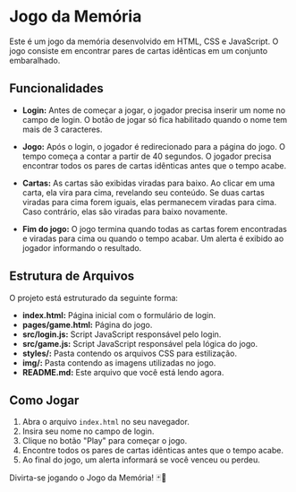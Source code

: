 # Jogo da Memória

Este é um jogo da memória desenvolvido em HTML, CSS e JavaScript. O jogo consiste em encontrar pares de cartas idênticas em um conjunto embaralhado.

## Funcionalidades

- **Login:** Antes de começar a jogar, o jogador precisa inserir um nome no campo de login. O botão de jogar só fica habilitado quando o nome tem mais de 3 caracteres.

- **Jogo:** Após o login, o jogador é redirecionado para a página do jogo. O tempo começa a contar a partir de 40 segundos. O jogador precisa encontrar todos os pares de cartas idênticas antes que o tempo acabe.

- **Cartas:** As cartas são exibidas viradas para baixo. Ao clicar em uma carta, ela vira para cima, revelando seu conteúdo. Se duas cartas viradas para cima forem iguais, elas permanecem viradas para cima. Caso contrário, elas são viradas para baixo novamente.

- **Fim do jogo:** O jogo termina quando todas as cartas forem encontradas e viradas para cima ou quando o tempo acabar. Um alerta é exibido ao jogador informando o resultado.

## Estrutura de Arquivos

O projeto está estruturado da seguinte forma:

- **index.html:** Página inicial com o formulário de login.
- **pages/game.html:** Página do jogo.
- **src/login.js:** Script JavaScript responsável pelo login.
- **src/game.js:** Script JavaScript responsável pela lógica do jogo.
- **styles/:** Pasta contendo os arquivos CSS para estilização.
- **img/:** Pasta contendo as imagens utilizadas no jogo.
- **README.md:** Este arquivo que você está lendo agora.

## Como Jogar

1. Abra o arquivo `index.html` no seu navegador.
2. Insira seu nome no campo de login.
3. Clique no botão "Play" para começar o jogo.
4. Encontre todos os pares de cartas idênticas antes que o tempo acabe.
5. Ao final do jogo, um alerta informará se você venceu ou perdeu.

Divirta-se jogando o Jogo da Memória! 🃏🧠
